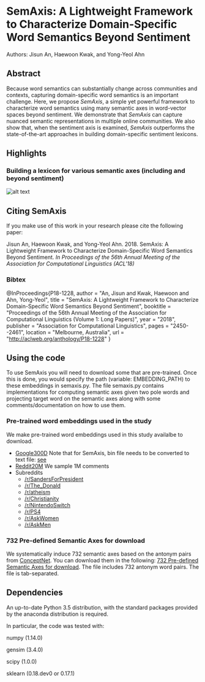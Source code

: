 # SemAxis: A Lightweight Framework to Characterize Domain-Specific Word Semantics Beyond Sentiment

Authors: Jisun An, Haewoon Kwak, and Yong-Yeol Ahn

## Abstract
Because word semantics can substantially change across communities and contexts, capturing domain-specific word semantics is an important challenge. Here, we propose *SemAxis*, a simple yet powerful framework to characterize word semantics using many semantic axes in word-vector spaces beyond sentiment. We demonstrate that *SemAxis* can capture nuanced semantic representations in multiple online communities. We also show that, when the sentiment axis is examined, *SemAxis* outperforms the state-of-the-art approaches in building domain-specific sentiment lexicons. 


## Highlights

### Building a lexicon for various semantic axes (including and beyond sentiment)

![alt text](https://drive.google.com/open?id=14fEtf23sEqq0ETv1blfHeRgmZdOsODZz "Define a semantic axis")



## Citing SemAxis

If you make use of this work in your research please cite the following paper:

Jisun An, Haewoon Kwak, and Yong-Yeol Ahn. 2018. SemAxis: A Lightweight Framework to Characterize Domain-Specific Word Semantics Beyond Sentiment. *In Proceedings of the 56th Annual Meeting of the Association for Computational Linguistics (ACL'18)*

### Bibtex
@InProceedings{P18-1228,
  author = 	"An, Jisun
		and Kwak, Haewoon
		and Ahn, Yong-Yeol",
  title = 	"SemAxis: A Lightweight Framework to Characterize Domain-Specific Word Semantics Beyond Sentiment",
  booktitle = 	"Proceedings of the 56th Annual Meeting of the Association for Computational Linguistics (Volume 1: Long Papers)",
  year = 	"2018",
  publisher = 	"Association for Computational Linguistics",
  pages = 	"2450--2461",
  location = 	"Melbourne, Australia",
  url = 	"http://aclweb.org/anthology/P18-1228"
}




## Using the code

To use SemAxis you will need to download some that are pre-trained. Once this is done, you would specify the path (variable: EMBEDDING_PATH) to these embeddings in semaxis.py. The file semaxis.py contains implementations for computing semantic axes given two pole words and projecting target word on the semantic axes along with some comments/documentation on how to use them.


### Pre-trained word embeddings used in the study

We make pre-trained word embeddings used in this study availalbe to download. 

* [Google300D](https://code.google.com/archive/p/word2vec) Note that for SemAxis, bin file needs to be converted to text file: [see](https://stackoverflow.com/questions/27324292/convert-word2vec-bin-file-to-text)
* [Reddit20M](https://drive.google.com/file/d/1ewmS5Uu4tWAkwWsuY8FZVgLr85vvZXye/view?usp=sharing) We sample 1M comments 
* Subreddits
	* [/r/SandersForPresident](https://drive.google.com/file/d/1rfHPRY8_wTpqIYvh4CRzv7FZIw_PaVyy/view?usp=sharing)
    * [/r/The_Donald](https://drive.google.com/file/d/1QE3X9CUsKndKguyNoHwRrTsxa4sBUt5V/view?usp=sharing)
    * [/r/atheism](https://drive.google.com/file/d/11790E6eEI2QxcJNpZtXDpmieEnPqqKSv/view?usp=sharing)
    * [/r/Christianity](https://drive.google.com/file/d/1nM1YSzSh04rdNoAfpXYvanVVB8CvmMUR/view?usp=sharing)
    * [/r/NintendoSwitch](https://drive.google.com/file/d/1NdJDz6SxfByfCGWIGdI82ATqEhbiPv5x/view?usp=sharing)
    * [/r/PS4](https://drive.google.com/file/d/1G-6Tbzue_LdwG7yj0kjFywCmDauHYC7a/view?usp=sharing)
    * [/r/AskWomen](https://drive.google.com/file/d/1NQOfgrggyxjPja8INjLxLVMV-HRZS_KY/view?usp=sharing)
    * [/r/AskMen](https://drive.google.com/file/d/1s4_5TwfRdAfOlJJZvODUJhgQJxLahUCW/view?usp=sharing)


### 732 Pre-defined Semantic Axes for download

We systematically induce 732 semantic axes based on the antonym pairs from [ConceptNet](http://conceptnet.io/). You can download them in the following: [732 Pre-defined Semantic Axes for download](https://github.com/ghdi6758/SemAxis/blob/master/axes/732_semaxis_axes.tsv). The file includes 732 antonym word pairs. The file is tab-separated. 


## Dependencies

An up-to-date Python 3.5 distribution, with the standard packages provided by the anaconda distribution is required. 

In particular, the code was tested with:

numpy (1.14.0)

gensim (3.4.0)

scipy (1.0.0)

sklearn (0.18.dev0 or 0.17.1)